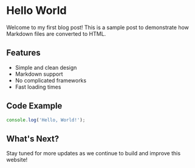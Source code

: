 # Hello World

Welcome to my first blog post! This is a sample post to demonstrate how Markdown files are converted to HTML.

## Features

- Simple and clean design
- Markdown support
- No complicated frameworks
- Fast loading times

## Code Example

```javascript
console.log('Hello, World!');
```

## What's Next?

Stay tuned for more updates as we continue to build and improve this website! 